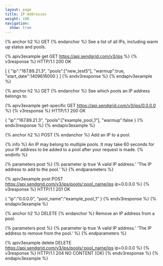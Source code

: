 ```yaml
---
layout: page
title: IP Addresses
weight: 100
navigation:
  show: true
---
```


{% anchor h2 %}
GET
{% endanchor %}
See a list of all IPs, including warm up status and pools.

{% apiv3example get GET https://api.sendgrid.com/v3/ips %}
{% v3response %}
HTTP/1.1 200 OK

[
  {
    "ip":"167.89.21.3",
    "pools":["new_test5"],
    "warmup":true,
    "start_date":1409616000
  }
]
{% endv3response %}
{% endapiv3example %}

{% anchor h2 %}
GET
{% endanchor %}
See which pools an IP address belongs to.

{% apiv3example get-specific GET https://api.sendgrid.com/v3/ips/0.0.0.0 %}
  {% v3response %}
HTTP/1.1 200 OK

{
  "ip":"167.89.21.3",
  "pools":["example_pool_1"],
  "warmup":false
}
  {% endv3response %}
{% endapiv3example %}

{% anchor h2 %}
POST
{% endanchor %}
Add an IP to a pool.

{% info %}
An IP may belong to multiple pools. It may take 60 seconds for your IP
address to be added to a pool after your request is made.
{% endinfo %}

{% parameters post %}
  {% parameter ip true 'A valid IP address.' 'The IP address to add to the pool.' %}
{% endparameters %}

{% apiv3example post POST https://api.sendgrid.com/v3/ips/pools/:pool_name/ips ip=0.0.0.0 %}
  {% v3response %}
HTTP/1.1 201 OK

{
    "ip":"0.0.0.0",
    "pool_name":"example_pool_1"
}
  {% endv3response %}
{% endapiv3example %}

{% anchor h2 %}
DELETE
{% endanchor %}
Remove an IP address from a pool.

{% parameters post %}
  {% parameter ip true 'A valid IP address.' 'The IP address to remove from the pool.' %}
{% endparameters %}

{% apiv3example delete DELETE https://api.sendgrid.com/v3/ips/pools/:pool_name/ips ip=0.0.0.0 %}
  {% v3response %}
HTTP/1.1 204 NO CONTENT (OK)
  {% endv3response %}
{% endapiv3example %}

